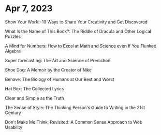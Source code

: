 # Apr 7, 2023

Show Your Work!: 10 Ways to Share Your Creativity and Get Discovered

What Is the Name of This Book?: The Riddle of Dracula and Other Logical Puzzles

A Mind for Numbers: How to Excel at Math and Science even If You Flunked Algebra

Super forecasting: The Art and Science of Prediction

Shoe Dog: A Memoir by the Creator of Nike

Behave: The Biology of Humans at Our Best and Worst

Hat Box: The Collected Lyrics

Clear and Simple as the Truth

The Sense of Style: The Thinking Person's Guide to Writing in the 21st Century

Don't Make Me Think, Revisited: A Common Sense Approach to Web Usability